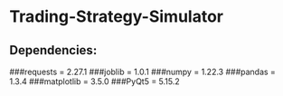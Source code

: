 # Trading-Strategy-Simulator
## Dependencies:
###requests = 2.27.1
###joblib = 1.0.1
###numpy = 1.22.3
###pandas = 1.3.4
###matplotlib = 3.5.0
###PyQt5 = 5.15.2
